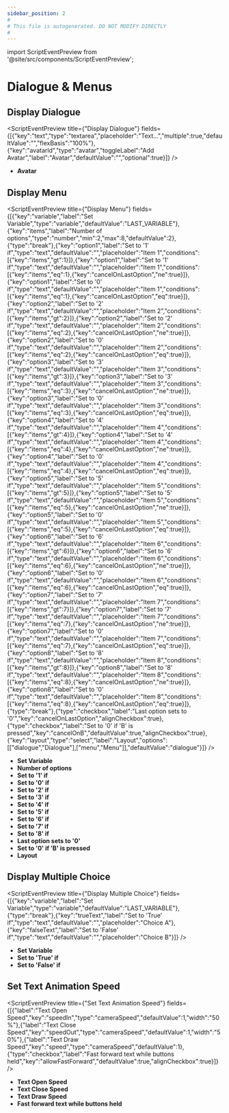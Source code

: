 ```yaml
---
sidebar_position: 2
#
# This file is autogenerated. DO NOT MODIFY DIRECTLY
#
---
```


import ScriptEventPreview from '@site/src/components/ScriptEventPreview';

# Dialogue & Menus

## Display Dialogue
<ScriptEventPreview title={"Display Dialogue"} fields={[{"key":"text","type":"textarea","placeholder":"Text...","multiple":true,"defaultValue":"","flexBasis":"100%"},{"key":"avatarId","type":"avatar","toggleLabel":"Add Avatar","label":"Avatar","defaultValue":"","optional":true}]} />

- **Avatar**  

## Display Menu
<ScriptEventPreview title={"Display Menu"} fields={[{"key":"variable","label":"Set Variable","type":"variable","defaultValue":"LAST_VARIABLE"},{"key":"items","label":"Number of options","type":"number","min":2,"max":8,"defaultValue":2},{"type":"break"},{"key":"option1","label":"Set to '1' if","type":"text","defaultValue":"","placeholder":"Item 1","conditions":[{"key":"items","gt":1}]},{"key":"option1","label":"Set to '1' if","type":"text","defaultValue":"","placeholder":"Item 1","conditions":[{"key":"items","eq":1},{"key":"cancelOnLastOption","ne":true}]},{"key":"option1","label":"Set to '0' if","type":"text","defaultValue":"","placeholder":"Item 1","conditions":[{"key":"items","eq":1},{"key":"cancelOnLastOption","eq":true}]},{"key":"option2","label":"Set to '2' if","type":"text","defaultValue":"","placeholder":"Item 2","conditions":[{"key":"items","gt":2}]},{"key":"option2","label":"Set to '2' if","type":"text","defaultValue":"","placeholder":"Item 2","conditions":[{"key":"items","eq":2},{"key":"cancelOnLastOption","ne":true}]},{"key":"option2","label":"Set to '0' if","type":"text","defaultValue":"","placeholder":"Item 2","conditions":[{"key":"items","eq":2},{"key":"cancelOnLastOption","eq":true}]},{"key":"option3","label":"Set to '3' if","type":"text","defaultValue":"","placeholder":"Item 3","conditions":[{"key":"items","gt":3}]},{"key":"option3","label":"Set to '3' if","type":"text","defaultValue":"","placeholder":"Item 3","conditions":[{"key":"items","eq":3},{"key":"cancelOnLastOption","ne":true}]},{"key":"option3","label":"Set to '0' if","type":"text","defaultValue":"","placeholder":"Item 3","conditions":[{"key":"items","eq":3},{"key":"cancelOnLastOption","eq":true}]},{"key":"option4","label":"Set to '4' if","type":"text","defaultValue":"","placeholder":"Item 4","conditions":[{"key":"items","gt":4}]},{"key":"option4","label":"Set to '4' if","type":"text","defaultValue":"","placeholder":"Item 4","conditions":[{"key":"items","eq":4},{"key":"cancelOnLastOption","ne":true}]},{"key":"option4","label":"Set to '0' if","type":"text","defaultValue":"","placeholder":"Item 4","conditions":[{"key":"items","eq":4},{"key":"cancelOnLastOption","eq":true}]},{"key":"option5","label":"Set to '5' if","type":"text","defaultValue":"","placeholder":"Item 5","conditions":[{"key":"items","gt":5}]},{"key":"option5","label":"Set to '5' if","type":"text","defaultValue":"","placeholder":"Item 5","conditions":[{"key":"items","eq":5},{"key":"cancelOnLastOption","ne":true}]},{"key":"option5","label":"Set to '0' if","type":"text","defaultValue":"","placeholder":"Item 5","conditions":[{"key":"items","eq":5},{"key":"cancelOnLastOption","eq":true}]},{"key":"option6","label":"Set to '6' if","type":"text","defaultValue":"","placeholder":"Item 6","conditions":[{"key":"items","gt":6}]},{"key":"option6","label":"Set to '6' if","type":"text","defaultValue":"","placeholder":"Item 6","conditions":[{"key":"items","eq":6},{"key":"cancelOnLastOption","ne":true}]},{"key":"option6","label":"Set to '0' if","type":"text","defaultValue":"","placeholder":"Item 6","conditions":[{"key":"items","eq":6},{"key":"cancelOnLastOption","eq":true}]},{"key":"option7","label":"Set to '7' if","type":"text","defaultValue":"","placeholder":"Item 7","conditions":[{"key":"items","gt":7}]},{"key":"option7","label":"Set to '7' if","type":"text","defaultValue":"","placeholder":"Item 7","conditions":[{"key":"items","eq":7},{"key":"cancelOnLastOption","ne":true}]},{"key":"option7","label":"Set to '0' if","type":"text","defaultValue":"","placeholder":"Item 7","conditions":[{"key":"items","eq":7},{"key":"cancelOnLastOption","eq":true}]},{"key":"option8","label":"Set to '8' if","type":"text","defaultValue":"","placeholder":"Item 8","conditions":[{"key":"items","gt":8}]},{"key":"option8","label":"Set to '8' if","type":"text","defaultValue":"","placeholder":"Item 8","conditions":[{"key":"items","eq":8},{"key":"cancelOnLastOption","ne":true}]},{"key":"option8","label":"Set to '0' if","type":"text","defaultValue":"","placeholder":"Item 8","conditions":[{"key":"items","eq":8},{"key":"cancelOnLastOption","eq":true}]},{"type":"break"},{"type":"checkbox","label":"Last option sets to '0'","key":"cancelOnLastOption","alignCheckbox":true},{"type":"checkbox","label":"Set to '0' if 'B' is pressed","key":"cancelOnB","defaultValue":true,"alignCheckbox":true},{"key":"layout","type":"select","label":"Layout","options":[["dialogue","Dialogue"],["menu","Menu"]],"defaultValue":"dialogue"}]} />

- **Set Variable**  
- **Number of options**  
- **Set to '1' if**  
- **Set to '0' if**  
- **Set to '2' if**  
- **Set to '3' if**  
- **Set to '4' if**  
- **Set to '5' if**  
- **Set to '6' if**  
- **Set to '7' if**  
- **Set to '8' if**  
- **Last option sets to '0'**  
- **Set to '0' if 'B' is pressed**  
- **Layout**  

## Display Multiple Choice
<ScriptEventPreview title={"Display Multiple Choice"} fields={[{"key":"variable","label":"Set Variable","type":"variable","defaultValue":"LAST_VARIABLE"},{"type":"break"},{"key":"trueText","label":"Set to 'True' if","type":"text","defaultValue":"","placeholder":"Choice A"},{"key":"falseText","label":"Set to 'False' if","type":"text","defaultValue":"","placeholder":"Choice B"}]} />

- **Set Variable**  
- **Set to 'True' if**  
- **Set to 'False' if**  

## Set Text Animation Speed
<ScriptEventPreview title={"Set Text Animation Speed"} fields={[{"label":"Text Open Speed","key":"speedIn","type":"cameraSpeed","defaultValue":1,"width":"50%"},{"label":"Text Close Speed","key":"speedOut","type":"cameraSpeed","defaultValue":1,"width":"50%"},{"label":"Text Draw Speed","key":"speed","type":"cameraSpeed","defaultValue":1},{"type":"checkbox","label":"Fast forward text while buttons held","key":"allowFastForward","defaultValue":true,"alignCheckbox":true}]} />

- **Text Open Speed**  
- **Text Close Speed**  
- **Text Draw Speed**  
- **Fast forward text while buttons held**  


